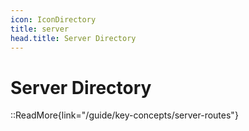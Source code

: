 ```yaml
---
icon: IconDirectory
title: server
head.title: Server Directory
---
```


# Server Directory

::ReadMore{link="/guide/key-concepts/server-routes"}
